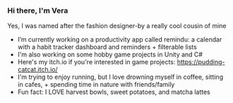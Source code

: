 ### Hi there, I'm Vera
Yes, I was named after the fashion designer-by a really cool cousin of mine
-  I’m currently working on a productivity app called remindu: a calendar with a habit tracker dashboard and reminders + filterable lists 
-  I'm also working on some hobby game projects in Unity and C#
-  Here's my itch.io if you're interested in game projects: https://pudding-catcat.itch.io/
-  I'm trying to enjoy running, but I love drowning myself in coffee, sitting in cafes, + spending time in nature with friends/family
-  Fun fact: I LOVE harvest bowls, sweet potatoes, and matcha lattes
